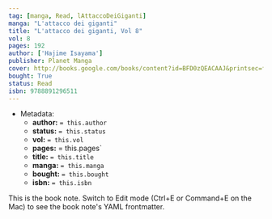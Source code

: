 ```yaml
---
tag: [manga, Read, lAttaccoDeiGiganti]
manga: "L'attacco dei giganti"
title: "L'attacco dei giganti, Vol 8"
vol: 8
pages: 192
author: ['Hajime Isayama']
publisher: Planet Manga
cover: http://books.google.com/books/content?id=BFD0zQEACAAJ&printsec=frontcover&img=1&zoom=1&source=gbs_api
bought: True
status: Read
isbn: 9788891296511
---
```


- Metadata:
    - **author:** `= this.author`
    - **status:** `= this.status`
    - **vol:** `= this.vol`
    - **pages:** = this.pages`
    - **title:** `= this.title`
    - **manga:** `= this.manga`
    - **bought:** `= this.bought`
    - **isbn:** `= this.isbn`


This is the book note. Switch to Edit mode (Ctrl+E or Command+E on the Mac) to see the book note's YAML frontmatter.